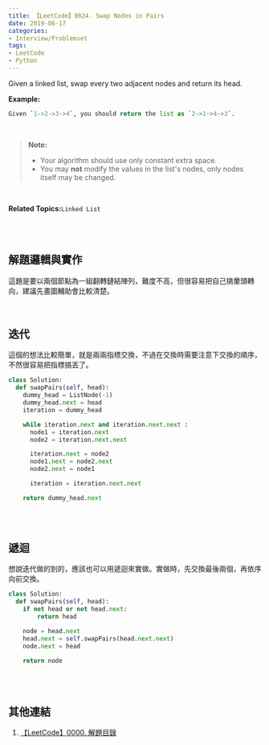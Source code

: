 ```yaml
---
title: 【LeetCode】0024. Swap Nodes in Pairs
date: 2019-06-17
categories:
- Interview/Problemset
tags:
- LeetCode
- Python
--- 
```


Given a linked list, swap every two adjacent nodes and return its head.

<!--more-->
**Example:**
```python
Given `1->2->3->4`, you should return the list as `2->1->4->3`.
```
<br>

> **Note:**
> -   Your algorithm should use only constant extra space.
> -   You may  **not**  modify the values in the list's nodes, only nodes itself may be changed.

<br>

**Related Topics:**`Linked List`

<br><br>

## 解題邏輯與實作
這題是要以兩個節點為一組翻轉鏈結陣列，難度不高，但很容易把自己搞暈頭轉向，建議先畫圖輔助會比較清楚。

<br>

## 迭代
這個的想法比較簡單，就是兩兩指標交換，不過在交換時需要注意下交換的順序，不然很容易把指標搞丟了。

```python
class Solution:
  def swapPairs(self, head):
    dummy_head = ListNode(-1)
    dummy_head.next = head
    iteration = dummy_head

    while iteration.next and iteration.next.next :
      node1 = iteration.next
      node2 = iteration.next.next

      iteration.next = node2
      node1.next = node2.next
      node2.next = node1

      iteration = iteration.next.next

    return dummy_head.next
        
```

<br>

## 遞迴
想說迭代做的到的，應該也可以用遞迴來實做。實做時，先交換最後兩個，再依序向前交換。

```python
class Solution:
  def swapPairs(self, head):
    if not head or not head.next:
        return head

    node = head.next
    head.next = self.swapPairs(head.next.next)
    node.next = head

    return node        
```

<br><br>

## 其他連結
1. [【LeetCode】0000. 解題目錄](/LeetCode-0000-Contents/)